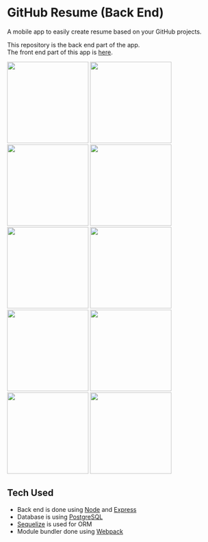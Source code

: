 # GitHub Resume (Back End)

A mobile app to easily create resume based on your GitHub projects.

This repository is the back end part of the app. <br />
The front end part of this app is <a href="https://github.com/hertantoirawan/github-resume-frontend">here</a>.

<img src="https://user-images.githubusercontent.com/17814490/206240166-afa714af-5d0e-4adb-bfd0-00318ce8f8e0.png" width="190"> <img src="https://user-images.githubusercontent.com/17814490/206241230-3c82e710-49e9-4ff7-b017-c9983d4127e8.png" width="190"> <img src="https://user-images.githubusercontent.com/17814490/206240837-bdb2448b-6b1b-48b3-bcb6-8acfe89c2a80.png" width="190"> <img src="https://user-images.githubusercontent.com/17814490/206241658-9b39b461-876e-4dd2-a67d-f7e401d70271.png" width="190"> <img src="https://user-images.githubusercontent.com/17814490/206241919-50e5436a-8c3d-4a2d-a38c-51f6e050a283.png" width="190"> <img src="https://user-images.githubusercontent.com/17814490/206242163-8b6332bb-f7ec-481c-8b58-0a3bcc7f980c.png" width="190"> <img src="https://user-images.githubusercontent.com/17814490/206242427-49c23ffb-2703-4bf9-bec3-50f445741abc.png" width="190"> <img src="https://user-images.githubusercontent.com/17814490/206242785-18f20169-d8a8-4223-92a3-53d23278ca10.png" width="190"> <img src="https://user-images.githubusercontent.com/17814490/206243104-21fabb98-481d-4f49-9dcc-6a711614fd3d.png" width="190"> <img src="https://user-images.githubusercontent.com/17814490/206246085-5bfac13a-59d0-43bd-9645-29c71b0636dd.png" width="190">

## Tech Used
- Back end is done using [Node](https://nodejs.org/) and [Express](https://expressjs.com/)
- Database is using [PostgreSQL](https://www.postgresql.org/)
- [Sequelize](https://sequelize.org/) is used for ORM
- Module bundler done using [Webpack](https://webpack.js.org/)
